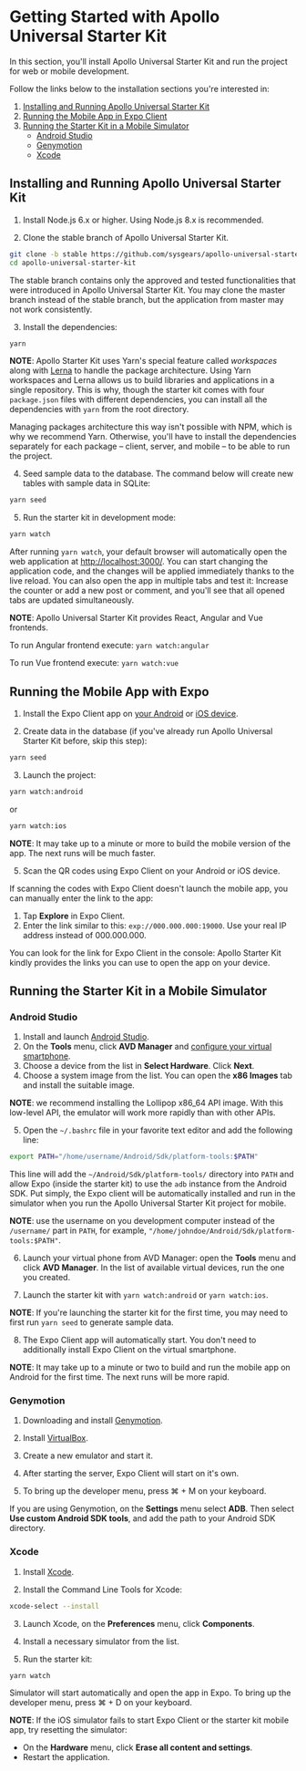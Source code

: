 # Getting Started with Apollo Universal Starter Kit

In this section, you'll install Apollo Universal Starter Kit and run the project for web or mobile development.

Follow the links below to the installation sections you're interested in:

1. [Installing and Running Apollo Universal Starter Kit](#installing-and-running-apollo-universal-starter-kit)
2. [Running the Mobile App in Expo Client](#running-the-mobile-app-with-expo)
3. [Running the Starter Kit in a Mobile Simulator](#running-the-starter-kit-in-a-mobile-simulator)
   - [Android Studio](#android-studio)
   - [Genymotion](#genymotion)
   - [Xcode](#xcode)

## Installing and Running Apollo Universal Starter Kit

1. Install Node.js 6.x or higher. Using Node.js 8.x is recommended.

2. Clone the stable branch of Apollo Universal Starter Kit.

```bash
git clone -b stable https://github.com/sysgears/apollo-universal-starter-kit.git
cd apollo-universal-starter-kit
```

The stable branch contains only the approved and tested functionalities that were introduced in Apollo Universal Starter Kit. You may clone the master branch instead of the stable branch, but the application from master may not work consistently.

3. Install the dependencies:

```bash
yarn
```

**NOTE**: Apollo Starter Kit uses Yarn's special feature called _workspaces_ along with [Lerna] to handle the package architecture. Using Yarn workspaces and Lerna allows us to build libraries and applications in a single repository. This is why, though the starter kit comes with four `package.json` files with different dependencies, you can install all the dependencies with `yarn` from the root directory.

Managing packages architecture this way isn't possible with NPM, which is why we recommend Yarn. Otherwise, you'll have to install the dependencies separately for each package &ndash; client, server, and mobile &ndash; to be able to run the project.

4. Seed sample data to the database. The command below will create new tables with sample data in SQLite:

```bash
yarn seed
```

5. Run the starter kit in development mode:

```bash
yarn watch
```

After running `yarn watch`, your default browser will automatically open the web application at [http://localhost:3000/]. You can start changing the application code, and the changes will be applied immediately thanks to the live reload. You can also open the app in multiple tabs and test it: Increase the counter or add a new post or comment, and you'll see that all opened tabs are updated simultaneously.

**NOTE**: Apollo Universal Starter Kit provides React, Angular and Vue frontends.

To run Angular frontend execute: `yarn watch:angular`

To run Vue frontend execute: `yarn watch:vue`

## Running the Mobile App with Expo

1. Install the Expo Client app on [your Android] or [iOS device].

2. Create data in the database (if you've already run Apollo Universal Starter Kit before, skip this step):

```bash
yarn seed
```

3. Launch the project:

```bash
yarn watch:android
```

or

```bash
yarn watch:ios
```

**NOTE**: It may take up to a minute or more to build the mobile version of the app. The next runs will be much faster.

5. Scan the QR codes using Expo Client on your Android or iOS device.

If scanning the codes with Expo Client doesn't launch the mobile app, you can manually enter the link to the app:

1. Tap **Explore** in Expo Client.
2. Enter the link similar to this: `exp://000.000.000:19000`. Use your real IP address instead of 000.000.000.

You can look for the link for Expo Client in the console: Apollo Starter Kit kindly provides the links you can use to open the app on your device.

## Running the Starter Kit in a Mobile Simulator

### Android Studio

1. Install and launch [Android Studio].
2. On the **Tools** menu, click **AVD Manager** and [configure your virtual smartphone].
3. Choose a device from the list in **Select Hardware**. Click **Next**.
4. Choose a system image from the list. You can open the **x86 Images** tab and install the suitable image.

**NOTE**: we recommend installing the Lollipop x86_64 API image. With this low-level API, the emulator will work more rapidly than with other APIs.

5. Open the `~/.bashrc` file in your favorite text editor and add the following line:

```bash
export PATH="/home/username/Android/Sdk/platform-tools:$PATH"
```

This line will add the `~/Android/Sdk/platform-tools/` directory into `PATH` and allow Expo (inside the starter kit) to use the `adb` instance from the Android SDK. Put simply, the Expo client will be automatically installed and run in the simulator when you run the Apollo Universal Starter Kit project for mobile.

**NOTE**: use the username on you development computer instead of the `/username/` part in `PATH`, for example, `"/home/johndoe/Android/Sdk/platform-tools:$PATH"`.

6. Launch your virtual phone from AVD Manager: open the **Tools** menu and click **AVD Manager**. In the list of available virtual devices, run the one you created.

7. Launch the starter kit with `yarn watch:android` or `yarn watch:ios`.

**NOTE**: If you're launching the starter kit for the first time, you may need to first run `yarn seed` to generate sample data.

8. The Expo Client app will automatically start. You don't need to additionally install Expo Client on the virtual smartphone.

**NOTE**: It may take up to a minute or two to build and run the mobile app on Android for the first time. The next runs will be more rapid.

### Genymotion

1. Downloading and install [Genymotion].

2. Install [VirtualBox].

3. Create a new emulator and start it.

4. After starting the server, Expo Client will start on it's own.

5. To bring up the developer menu, press ⌘ + M on your keyboard.

If you are using Genymotion, on the **Settings** menu select **ADB**. Then select **Use custom Android SDK tools**, and add the path to your Android SDK directory.

### Xcode

1. Install [Xcode].

2. Install the Command Line Tools for Xcode:

```bash
xcode-select --install
```

3. Launch Xcode, on the **Preferences** menu, click **Components**.

4. Install a necessary simulator from the list.

5. Run the starter kit:

```bash
yarn watch
```

Simulator will start automatically and open the app in Expo. To bring up the developer menu, press ⌘ + D on your keyboard.

**NOTE**: If the iOS simulator fails to start Expo Client or the starter kit mobile app, try resetting the simulator:

- On the **Hardware** menu, click **Erase all content and settings**.
- Restart the application.

[lerna]: https://lernajs.io/
[http://localhost:3000/]: http://localhost:3000/
[your android]: https://play.google.com/store/apps/details?id=host.exp.exponent
[ios device]: https://itunes.apple.com/app/expo-client/id982107779?mt=8
[android studio]: https://developer.android.com/studio/
[configure your virtual smartphone]: https://developer.android.com/studio/run/managing-avds
[genymotion]: https://www.genymotion.com
[virtualbox]: https://www.virtualbox.org/wiki/Downloads
[xcode]: https://developer.apple.com/xcode/
